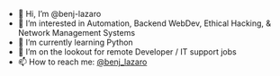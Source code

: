 - 👋 Hi, I’m @benj-lazaro
- 👀 I’m interested in Automation, Backend WebDev, Ethical Hacking, & Network Management Systems
- 🌱 I’m currently learning Python
- 💞️ I’m on the lookout for remote Developer / IT support jobs 
- 📫 How to reach me: <a href="https://twitter.com/benj_lazaro">@benj_lazaro</a>

<!---
benj-lazaro/benj-lazaro is a ✨ special ✨ repository because its `README.md` (this file) appears on your GitHub profile.
You can click the Preview link to take a look at your changes.
--->
